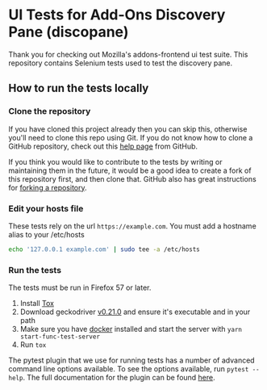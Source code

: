 # UI Tests for Add-Ons Discovery Pane (discopane)

Thank you for checking out Mozilla's addons-frontend ui test suite.
This repository contains Selenium tests used to test the discovery pane.

## How to run the tests locally

### Clone the repository
If you have cloned this project already then you can skip this, otherwise you'll need to clone this repo using Git.
If you do not know how to clone a GitHub repository, check out this
[help page][git-clone] from GitHub.

If you think you would like to contribute to the tests by writing or maintaining them in the future,
it would be a good idea to create a fork of this repository first, and then clone that.
GitHub also has great instructions for [forking a repository][git-fork].

### Edit your hosts file
These tests rely on the url `https://example.com`. You must add a hostname alias to your /etc/hosts

```bash
echo '127.0.0.1 example.com' | sudo tee -a /etc/hosts
```

### Run the tests
The tests must be run in Firefox 57 or later.

1. Install [Tox]
1. Download geckodriver [v0.21.0][geckodriver] and ensure it's executable and
   in your path
1. Make sure you have [docker][] installed and start the server with
   `yarn start-func-test-server`
1. Run `tox`

The pytest plugin that we use for running tests has a number of advanced
command line options available. To see the options available, run
`pytest --help`. The full documentation for the plugin can be found
[here][pytest-selenium].

[docker]: https://www.docker.com/
[git-clone]: https://help.github.com/articles/cloning-a-repository/
[git-fork]: https://help.github.com/articles/fork-a-repo/
[geckodriver]: https://github.com/mozilla/geckodriver/releases/tag/v0.21.0
[pytest-selenium]: http://pytest-selenium.readthedocs.org/
[Tox]: http://tox.readthedocs.io/
